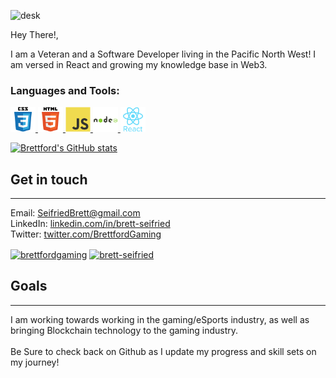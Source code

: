 ![desk](/desk.png?raw=true "optional")

Hey There!,

I am a Veteran and a Software Developer living in the Pacific North West! I am versed in React and growing my knowledge base in Web3.

<h3 align="left">Languages and Tools:</h3>
<p align="left"> <a href="https://www.w3schools.com/css/" target="_blank" rel="noreferrer"> <img src="https://raw.githubusercontent.com/devicons/devicon/master/icons/css3/css3-original-wordmark.svg" alt="css3" width="40" height="40"/> </a> <a href="https://www.w3.org/html/" target="_blank" rel="noreferrer"> <img src="https://raw.githubusercontent.com/devicons/devicon/master/icons/html5/html5-original-wordmark.svg" alt="html5" width="40" height="40"/> </a> <a href="https://developer.mozilla.org/en-US/docs/Web/JavaScript" target="_blank" rel="noreferrer"> <img src="https://raw.githubusercontent.com/devicons/devicon/master/icons/javascript/javascript-original.svg" alt="javascript" width="40" height="40"/> </a> <a href="https://nodejs.org" target="_blank" rel="noreferrer"> <img src="https://raw.githubusercontent.com/devicons/devicon/master/icons/nodejs/nodejs-original-wordmark.svg" alt="nodejs" width="40" height="40"/> </a> <a href="https://reactjs.org/" target="_blank" rel="noreferrer"> <img src="https://raw.githubusercontent.com/devicons/devicon/master/icons/react/react-original-wordmark.svg" alt="react" width="40" height="40"/> </a> <a href="https://reactnative.dev/" target="_blank" rel="noreferrer"> </a> </p>

[![Brettford's GitHub stats](https://github-readme-stats.vercel.app/api?username=brettseifried&show_icons=true&theme=tokyonight)](https://github.com/brettseifried/github-readme-stats)

<h2> Get in touch </h2>
<hr>
Email: <a href = "mailto: seifriedbrett@gmail.com">SeifriedBrett@gmail.com</a>
<br>
LinkedIn: <a href = "https://www.linkedin.com/in/brett-seifried/">linkedin.com/in/brett-seifried</a>
<br>
Twitter: <a href = "https://twitter.com/BrettfordGaming"> twitter.com/BrettfordGaming</a>
<p align="left">
<a href="https://twitter.com/brettfordgaming" target="blank"><img align="center" src="https://raw.githubusercontent.com/rahuldkjain/github-profile-readme-generator/master/src/images/icons/Social/twitter.svg" alt="brettfordgaming" height="30" width="40" /></a>
<a href="https://linkedin.com/in/brett-seifried" target="blank"><img align="center" src="https://raw.githubusercontent.com/rahuldkjain/github-profile-readme-generator/master/src/images/icons/Social/linked-in-alt.svg" alt="brett-seifried" height="30" width="40" /></a>
</p>
<h2>Goals</h2>
<hr>
I am working towards working in the gaming/eSports industry, as well as bringing Blockchain technology to the gaming industry.<br>
<br>
Be Sure to check back on Github as I update my progress and skill sets on my journey!
